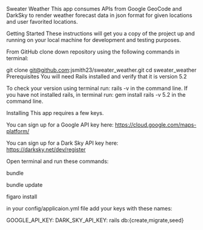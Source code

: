 Sweater Weather
This app consumes APIs from Google GeoCode and DarkSky to render weather forecast data in json format for given locations and user favorited locations.

Getting Started
These instructions will get you a copy of the project up and running on your local machine for development and testing purposes.

From GitHub clone down repository using the following commands in terminal:

git clone git@github.com:jsmith23/sweater_weather.git
cd sweater_weather
Prerequisites
You will need Rails installed and verify that it is version 5.2

To check your version using terminal run: rails -v in the command line. If you have not installed rails, in terminal run: gem install rails -v 5.2 in the command line.

Installing
This app requires a few keys.

You can sign up for a Google API key here: https://cloud.google.com/maps-platform/

You can sign up for a Dark Sky API key here: https://darksky.net/dev/register

Open terminal and run these commands:

bundle

bundle update

figaro install

in your config/applicaion.yml file add your keys with these names:

GOOGLE_API_KEY:
DARK_SKY_API_KEY:
rails db:{create,migrate,seed}

